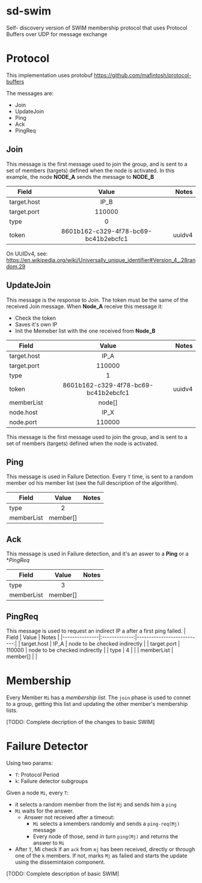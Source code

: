 # sd-swim
Self- discovery version of SWIM membership protocol that uses Protocol Buffers over UDP
for message exchange

# Protocol
This implementation uses protobuf https://github.com/mafintosh/protocol-buffers

The messages are:
- Join
- UpdateJoin
- Ping
- Ack
- PingReq

## Join

This message is the first message used to join the group, and is sent to a set of members (targets) defined when the node is activated. In this example, the node **NODE_A** sends the message to **NODE_B**

| Field         |      Value    |  Notes                     |
|---------------|:-------------:|---------------------------:|
| target.host   |  IP_B         |                            |
| target.port   |  110000       |                            |
| type          | 0             |                            |
| token         | 8601b162-c329-4f78-bc69-bc41b2ebcfc1 |  uuidv4                    |


On UUIDv4, see: https://en.wikipedia.org/wiki/Universally_unique_identifier#Version_4_.28random.29

## UpdateJoin

This message is the response to Join. The token must be the same of the received Join message. When **Node_A** receive this message it:
- Check the token
- Saves it's own IP
- Init the Memeber list with the one received from **Node_B**


| Field         |      Value    |  Notes                     |
|---------------|:-------------:|---------------------------:|
| target.host   |  IP_A         |                            |
| target.port   |  110000       |                            |
| type          | 1             |                            |
| token         | 8601b162-c329-4f78-bc69-bc41b2ebcfc1 |  uuidv4                    |
| memberList    |   node[]      |                            |
| node.host     |       IP_X    |                            |
| node.port     |       110000  |                            |


This message is the first message used to join the group, and is sent to a set of members (targets) defined when the node is activated.

## Ping
This message is used in Failure Detection. Every `T` time, is sent to a random member od his member list
(see the full description of the algorithm).

| Field         |      Value    |  Notes                     |
|---------------|:-------------:|---------------------------:|
| type          | 2             |                            |
| memberList    |   member[]    |                            |

## Ack
This message is used in Failure detection, and it's an aswer to a **Ping** or a **PingReq*

| Field         |      Value    |  Notes                     |
|---------------|:-------------:|---------------------------:|
| type          | 3             |                            |
| memberList    |   member[]    |                            |

## PingReq
This message is used to request an indirect IP a after a first ping failed.
| Field         |      Value    |  Notes                     |
|---------------|:-------------:|---------------------------:|
| target.host   |  IP_A         | node to be checked indirectly |
| target.port   |  110000       | node to be checked indirectly |
| type          | 4             |                            |
| memberList    |   member[]    |                            |


# Membership

Every Member `Mi` has a *membership list*.
The `join` phase is used to connet to a group, getting this list and updating the other member's membership lists.

[TODO: Complete decription of the changes to basic SWIM]

# Failure Detector

Using two params:
- `T`: Protocol Period
- `k`: Failure detector subgroups

Given a node `Mi`, every `T`:
- it selects a random member from the list `Mj` and sends him a `ping`
- `Mi` waits for the answer.
  - Answer not received after a timeout:
    - `Mi` selects a `k`members randomly and sends a `ping-req(Mj)` message
    - Every node of those, send in turn `ping(Mj)` and returns the answer to `Mi`
- After `T`, Mi check if an `ack` from `mj` has been received, directly or through one of the `k` members. If not, marks `Mj` as failed and starts the update using the dissemintaion component.

[TODO: Complete description of basic SWIM]
